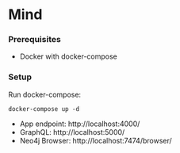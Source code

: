 # Mind

### Prerequisites
* Docker with docker-compose

### Setup

Run docker-compose:
```
docker-compose up -d
```

* App endpoint: http://localhost:4000/
* GraphQL: http://localhost:5000/
* Neo4j Browser: http://localhost:7474/browser/
